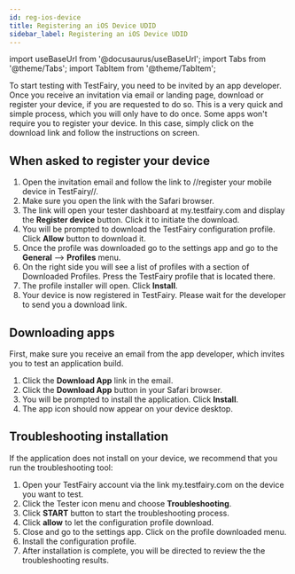 ```yaml
---
id: reg-ios-device
title: Registering an iOS Device UDID
sidebar_label: Registering an iOS Device UDID
---
```


import useBaseUrl from '@docusaurus/useBaseUrl';
import Tabs from '@theme/Tabs';
import TabItem from '@theme/TabItem';

To start testing with TestFairy, you need to be invited by an app developer. Once you receive an invitation via email or landing page, download or register your device, if you are requested to do so. This is a very quick and simple process, which you will only have to do once. Some apps won't require you to register your device. In this case, simply click on the download link and follow the instructions on screen.

## When asked to register your device

1. Open the invitation email and follow the link to //register your mobile device in TestFairy//.
2. Make sure you open the link with the Safari browser.
3. The link will open your tester dashboard at my.testfairy.com and display the **Register device** button. Click it to initiate the download.
4. You will be prompted to download the TestFairy configuration profile. Click **Allow** button to download it.
5. Once the profile was downloaded go to the settings app and go to the **General** --> **Profiles** menu.
6. On the right side you will see a list of profiles with a section of Downloaded Profiles. Press the TestFairy profile that is located there.
7. The profile installer will open. Click **Install**.
8. Your device is now registered in TestFairy. Please wait for the developer to send you a download link.

## Downloading apps

First, make sure you receive an email from the app developer, which invites you to test an application build.

1. Click the **Download App** link in the email.
2. Click the **Download App** button in your Safari browser.
3. You will be prompted to install the application. Click **Install**.
4. The app icon should now appear on your device desktop.

## Troubleshooting installation

If the application does not install on your device, we recommend that you run the troubleshooting tool:

1. Open your TestFairy account via the link my.testfairy.com on the device you want to test.
2. Click the Tester icon menu and choose **Troubleshooting**.
3. Click **START** button to start the troubleshooting process.
4. Click **allow** to let the configuration profile download.
5. Close and go to the settings app. Click on the profile downloaded menu.
6. Install the configuration profile.
7. After installation is complete, you will be directed to review the the troubleshooting results.
